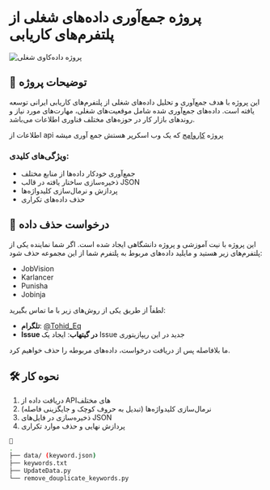 # پروژه جمع‌آوری داده‌های شغلی از پلتفرم‌های کاریابی

![پروژه داده‌کاوی شغلی](https://example.com/path-to-your-banner-image-if-any.png)

## 📜 توضیحات پروژه

این پروژه با هدف جمع‌آوری و تحلیل داده‌های شغلی از پلتفرم‌های کاریابی ایرانی توسعه یافته است. داده‌های جمع‌آوری شده شامل موقعیت‌های شغلی، مهارت‌های مورد نیاز و روندهای بازار کار در حوزه‌های مختلف فناوری اطلاعات می‌باشد.

اطلاعات از api پروژه
[کاروامج](https://github.com/TohidEq/uni-kar-vamej)
که یک وب اسکرپر هستش جمع آوری میشه

### ویژگی‌های کلیدی:

- جمع‌آوری خودکار داده‌ها از منابع مختلف
- ذخیره‌سازی ساختار یافته در قالب JSON
- پردازش و نرمال‌سازی کلیدواژه‌ها
- حذف داده‌های تکراری

## 📣 درخواست حذف داده

این پروژه با نیت آموزشی و پروژه دانشگاهی ایجاد شده است. اگر شما نماینده یکی از پلتفرم‌های زیر هستید و مایلید داده‌های مربوط به پلتفرم شما از این مجموعه حذف شود:

- JobVision
- Karlancer
- Punisha
- Jobinja

لطفاً از طریق یکی از روش‌های زیر با ما تماس بگیرید:

- **تلگرام**: [@Tohid_Eq](https://t.me/tohid_eq)
- **Issue در گیتهاب**: ایجاد یک Issue جدید در این ریپازیتوری

ما بلافاصله پس از دریافت درخواست، داده‌های مربوطه را حذف خواهیم کرد.

## 🛠 نحوه کار

1. دریافت داده از APIهای مختلف
2. نرمال‌سازی کلیدواژه‌ها (تبدیل به حروف کوچک و جایگزینی فاصله)
3. ذخیره‌سازی در فایل‌های JSON
4. پردازش نهایی و حذف موارد تکراری

```bash
📁
.
├── data/ (keyword.json)
├── keywords.txt
├── UpdateData.py
└── remove_douplicate_keywords.py
```

